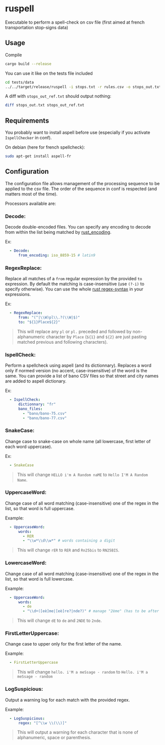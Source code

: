 # ruspell

Executable to perform a spell-check on csv file
(first aimed at french transportation stop-signs data)


## Usage

Compile
```bash
cargo build --release
```

You can use it like on the tests file included
```bash
cd tests/data
../../target/release/ruspell -i stops.txt -r rules.csv -o stops_out.txt -c conf/config-fr_idf.yml
```
A diff with `stops_out_ref.txt` should output nothing:
```bash
diff stops_out.txt stops_out_ref.txt
```


## Requirements

You probably want to install aspell before use
(especially if you activate `IspellChecker` in conf).

On debian (here for french spellcheck):
```bash
sudo apt-get install aspell-fr
```


## Configuration

The configuration file allows management of the processing sequence to be applied to the csv file.
The order of the sequence in conf is respected (and matters most of the time).

Processors available are:

### Decode:
Decode double-encoded files.
You can specify any encoding to decode from within the list being matched by
[rust_encoding](https://github.com/lifthrasiir/rust-encoding/blob/master/src/label.rs).

Ex:
```yaml
  - Decode:
      from_encoding: iso_8859-15 # latin9
```


### RegexReplace:
Replace all matches of a `from` regular expression by the provided `to` expression.
By default the matching is case-insensitive (use `(?-i)` to specify otherwise).
You can use the whole [rust regex-syntax](https://doc.rust-lang.org/regex/regex/index.html#syntax)
in your expressions.

Ex:
```yaml
  - RegexReplace:
      from: "(^|\\W)pl\\.?(\\W|$)"
      to: "${1}Place${2}"
```
> This will replace any `pl` or `pl.` preceded and followed by non-alphanumeric character
> by `Place` (`${1}` and `${2}` are just pasting matched previous and following characters).


### IspellCheck:
Perform a spellcheck using aspell (and its dictionnary).
Replaces a word only if normed version (no accent, case-insensitive) of the word is the same.
You can provide a list of bano CSV files so that
street and city names are added to aspell dictionary.

Ex:
```yaml
  - IspellCheck:
      dictionnary: "fr"
      bano_files:
        - "bano/bano-75.csv"
        - "bano/bano-77.csv"
```


### SnakeCase:
Change case to snake-case on whole name (all lowercase, first letter of each word uppercase).

Ex:
```yaml
  - SnakeCase
```
> This will change `HELLO i'm A Random naME` to `Hello I'M A Random Name`.


### UppercaseWord:
Change case of all word matching (case-insensitive) one of the regex in the list,
so that word is full uppercase.

Example:
```yaml
  - UppercaseWord:
      words:
        - RER
        - "\\w*\\d\\w*" # words containing a digit
```
> This will change `rER` to `RER` and `Rn25bis` to `RN25BIS`.


### LowercaseWord:
Change case of all word matching (case-insensitive) one of the regex in the list,
so that word is full lowercase.

Example:
```yaml
  - UppercaseWord:
      words:
        - de
        - "\\d+([eè]me|[eè]re?|nde?)" # manage "2ème" (has to be after uppercase management)
```
> This will change `dE` to `de` and `2NDE` to `2nde`.


### FirstLetterUppercase:
Change case to upper only for the first letter of the name.

Example:
```yaml
  - FirstLetterUppercase
```
> This will change `hello. i'M a meSsage - random` to `Hello. i'M a meSsage - random`


### LogSuspicious:
Output a warning log for each match with the provided regex.

Example:
```yaml
  - LogSuspicious:
      regex: "[^\\w \\(\\)]"
```
> This will output a warning for each character that
> is none of alphanumeric, space or parenthesis.

